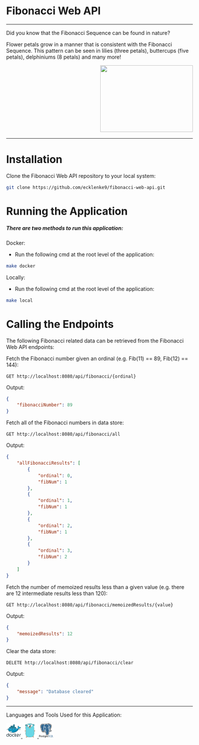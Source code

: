 <h1/>Fibonacci Web API</h1>

---

<p align="left">Did you know that the Fibonacci Sequence can be found in nature?</p>
<p align="left">Flower petals grow in a manner that is consistent with the Fibonacci Sequence. This pattern can be seen in lilies (three petals), buttercups (five petals), delphiniums (8 petals) and many more!</p>
<p align="right"><img src="https://i0.wp.com/eminimind.com/wp-content/uploads/2018/06/Fibonacci-Nature.jpg?fit=1024%2C768&ssl=1" width="250" height="180"/></p>

---

<h1/>Installation</h1>
Clone the Fibonacci Web API repository to your local system:

```sh 
git clone https://github.com/ecklenke9/fibonacci-web-api.git
```


<h1/>Running the Application</h1>
<h5/>There are two methods to run this application:</h5>

Docker:
* Run the following cmd at the root level of the application:
```sh 
make docker
```

Locally:
* Run the following cmd at the root level of the application:
```sh 
make local
```

<h1/>Calling the Endpoints</h1>
The following Fibonacci related data can be retrieved from the Fibonacci Web API endpoints: 

Fetch the Fibonacci number given an ordinal (e.g. Fib(11) == 89, Fib(12) == 144):
```http request
GET http://localhost:8080/api/fibonacci/{ordinal}
```
Output:
```json
{
    "fibonacciNumber": 89
}
```
Fetch all of the Fibonacci numbers in data store:
```http request
GET http://localhost:8080/api/fibonacci/all
```
Output: 
```json
{
    "allFibonacciResults": [
        {
            "ordinal": 0,
            "fibNum": 1
        },
        {
            "ordinal": 1,
            "fibNum": 1
        },
        {
            "ordinal": 2,
            "fibNum": 1
        },
        {
            "ordinal": 3,
            "fibNum": 2
        }
    ]
}
```
Fetch the number of memoized results less than a given value (e.g. there are 12 intermediate results less than 120):
```http request
GET http://localhost:8080/api/fibonacci/memoizedResults/{value}
```
Output:
```json
{
    "memoizedResults": 12
}
```
Clear the data store:
```http request
DELETE http://localhost:8080/api/fibonacci/clear
```
Output:
```json
{
    "message": "Database cleared"
}
```

---
Languages and Tools Used for this Application:
<p align="left"> <a href="https://www.docker.com/" target="_blank"> <img src="https://raw.githubusercontent.com/devicons/devicon/master/icons/docker/docker-original-wordmark.svg" alt="docker" width="40" height="40"/> </a> <a href="https://golang.org" target="_blank"> <img src="https://raw.githubusercontent.com/devicons/devicon/master/icons/go/go-original.svg" alt="go" width="40" height="40"/> </a> <a href="https://www.postgresql.org" target="_blank"> <img src="https://raw.githubusercontent.com/devicons/devicon/master/icons/postgresql/postgresql-original-wordmark.svg" alt="postgresql" width="40" height="40"/> </a> </p>
